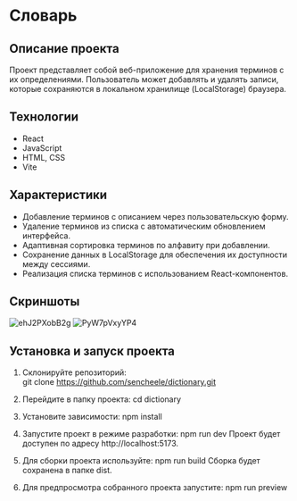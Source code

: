 # Словарь

## Описание проекта
Проект представляет собой веб-приложение для хранения терминов с их определениями. Пользователь может добавлять и удалять записи, которые сохраняются в локальном хранилище (LocalStorage) браузера.

## Технологии
- React
- JavaScript
- HTML, CSS
- Vite

## Характеристики
- Добавление терминов с описанием через пользовательскую форму.
- Удаление терминов из списка с автоматическим обновлением интерфейса.
- Адаптивная сортировка терминов по алфавиту при добавлении.
- Сохранение данных в LocalStorage для обеспечения их доступности между сессиями.
- Реализация списка терминов с использованием React-компонентов.

## Скриншоты
![ehJ2PXobB2g](https://github.com/user-attachments/assets/b78755ba-c6b9-402f-bb35-939d69468bce)
![PyW7pVxyYP4](https://github.com/user-attachments/assets/dea4acb3-9bf2-465c-a66e-405b2088bb3c)

## Установка и запуск проекта
1. Склонируйте репозиторий:  
git clone https://github.com/sencheele/dictionary.git

2. Перейдите в папку проекта:
cd dictionary

3. Установите зависимости:
npm install

4. Запустите проект в режиме разработки:
npm run dev
Проект будет доступен по адресу http://localhost:5173.

8. Для сборки проекта используйте:
npm run build
Сборка будет сохранена в папке dist.

9. Для предпросмотра собранного проекта запустите:
npm run preview
